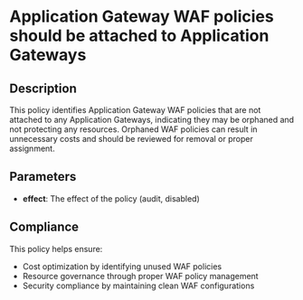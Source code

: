 # Application Gateway WAF policies should be attached to Application Gateways

## Description
This policy identifies Application Gateway WAF policies that are not attached to any Application Gateways, indicating they may be orphaned and not protecting any resources. Orphaned WAF policies can result in unnecessary costs and should be reviewed for removal or proper assignment.

## Parameters
- **effect**: The effect of the policy (audit, disabled)

## Compliance
This policy helps ensure:
- Cost optimization by identifying unused WAF policies
- Resource governance through proper WAF policy management
- Security compliance by maintaining clean WAF configurations

